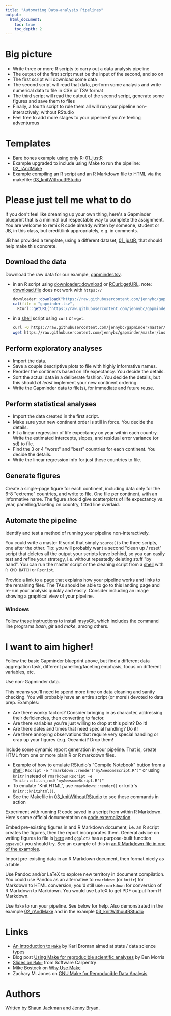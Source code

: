 ```yaml
---
title: "Automating Data-analysis Pipelines"
output:
  html_document:
    toc: true
    toc_depth: 2
---
```


Big picture
================================================================================

+ Write three or more R scripts to carry out a data analysis pipeline
+ The output of the first script must be the input of the second, and so on
+ The first script will download some data
+ The second script will read that data, perform some analysis and write numerical data to file in CSV or TSV format
+ The third script will read the output of the second script, generate some figures and save them to files
+ Finally, a fourth script to rule them all will run your pipeline non-interactively, without RStudio
+ Feel free to add more stages to your pipeline if you're feeling adventurous

Templates
================================================================================

+ Bare bones example using only R:
  [01_justR][]
+ Example upgraded to include using Make to run the pipeline:
  [02_rAndMake][]
+ Example compiling an R script and an R Markdown file to HTML via the makefile:
  [03_knitWithoutRStudio][]

[01_justR]: https://github.com/STAT545-UBC/STAT545-UBC.github.io/tree/master/automation10_holding-area/01_automation-example_just-r
[02_rAndMake]: https://github.com/STAT545-UBC/STAT545-UBC.github.io/tree/master/automation10_holding-area/02_automation-example_r-and-make
[03_knitWithoutRStudio]: https://github.com/STAT545-UBC/STAT545-UBC.github.io/tree/master/automation10_holding-area/03_automation-example_render-without-rstudio

Please just tell me what to do
================================================================================

If you don't feel like dreaming up your own thing, here's a Gapminder blueprint that is a minimal but respectable way to complete the assignment. You are welcome to remix R code already written by someone, student or JB, in this class, but credit/link appropriately, e.g. in comments.

JB has provided a template, using a different dataset, [01_justR][], that should help make this concrete.

Download the data
------------------------------------------------------------

Download the raw data for our example, [gapminder.tsv][].

+ in an R script using [downloader::download][] or [RCurl::getURL][].
  note: [download.file][] does not work with `https://`

    ```r
    downloader::download("https://raw.githubusercontent.com/jennybc/gapminder/master/inst/gapminder.tsv")
    cat(file = "gapminder.tsv",
      RCurl::getURL("https://raw.githubusercontent.com/jennybc/gapminder/master/inst/gapminder.tsv"))
    ```

+ in a [shell](git09_shell.html) script using `curl` or `wget`.

    ```bash
    curl -O https://raw.githubusercontent.com/jennybc/gapminder/master/inst/gapminder.tsv
    wget https://raw.githubusercontent.com/jennybc/gapminder/master/inst/gapminder.tsv
    ```

[gapminder.tsv]: https://github.com/jennybc/gapminder/blob/master/inst/gapminder.tsv
[download.file]: http://stat.ethz.ch/R-manual/R-patched/library/utils/html/download.file.html
[downloader::download]: http://cran.r-project.org/web/packages/downloader/index.html
[RCurl::getURL]: http://www.omegahat.org/RCurl/

Perform exploratory analyses
------------------------------------------------------------

+ Import the data.
+ Save a couple descriptive plots to file with highly informative names.
+ Reorder the continents based on life expectancy. You decide the details.
+ Sort the actual data in a deliberate fashion. You decide the details, but this should *at least* implement your new continent ordering.
+ Write the Gapminder data to file(s), for immediate and future reuse.

Perform statistical analyses
------------------------------------------------------------

+ Import the data created in the first script.
+ Make sure your new continent order is still in force. You decide the details.
+ Fit a linear regression of life expectancy on year within each country. Write the estimated intercepts, slopes, and residual error variance (or sd) to file.
+ Find the 3 or 4 "worst" and "best" countries for each continent. You decide the details.
+ Write the linear regression info for just these countries to file.

Generate figures
------------------------------------------------------------

Create a single-page figure for each continent, including data only for the 6-8 "extreme" countries, and write to file. One file per continent, with an informative name. The figure should give scatterplots of life expectancy vs. year, panelling/faceting on country, fitted line overlaid.

Automate the pipeline
------------------------------------------------------------

Identify and test a method of running your pipeline non-interactively.

You could write a master R script that simply `source()`s the three scripts, one after the other. Tip: you will probably want a second "clean up / reset" script that deletes all the output your scripts leave behind, so you can easily test and refine your strategy, i.e. without repeatedly  deleting stuff "by hand". You can run the master script or the cleaning script from a [shell](git09_shell.html) with `R CMD BATCH` or `Rscript`.

Provide a link to a page that explains how your pipeline works and links to the remaining files. The TAs should be able to go to this landing page and re-run your analysis quickly and easily. Consider including an image showing a graphical view of your pipeline.

### Windows

Follow [these instructions][] to install [msysGit][], which includes the command line programs *bash*, *git* and *make*, among others.

[msysGit]: http://msysgit.github.io/
[these instructions]: automation02_windows.html

I want to aim higher!
================================================================================

Follow the basic Gapminder blueprint above, but find a different data aggregation task, different panelling/faceting emphasis, focus on different variables, etc.

Use non-Gapminder data.

This means you'll need to spend more time on data cleaning and sanity checking. You will probably have an entire script (or more!) devoted to data prep. Examples:

+ Are there wonky factors? Consider bringing in as character, addressing their deficiencies, then converting to factor.
+ Are there variables you're just willing to drop at this point? Do it!
+ Are there dates and times that need special handling? Do it!
+ Are there annoying observations that require very special handling or crap up your figures (e.g. Oceania)? Drop them!

Include some dynamic report generation in your pipeline. That is, create HTML from one or more plain R or R markdown files.

+ Example of how to emulate RStudio's "Compile Notebook" button from a [shell](git09_shell.html):
  `Rscript -e "rmarkdown::render('myAwesomeScript.R')"`
  or using `knitr` instead of `rmarkdown`
  `Rscript -e "knitr::stitch_rmd('myAwesomeScript.R')"`
+ To emulate "Knit HTML", use `rmarkdown::render()` or knitr's `knitr::knit2html()`.
+ See the Makefile in [03_knitWithoutRStudio][] to see these commands in action

Experiment with running R code saved in a script from within R Markdown. Here's some official documentation on [code externalization](http://yihui.name/knitr/demo/externalization/).

Embed pre-existing figures in and R Markdown document, i.e. an R script creates the figures, then the report incorporates them. General advice on writing figures to file is [here](http://www.stat.ubc.ca/~jenny/STAT545A/topic12_writeFigureToFile.html) and `ggplot2` has a purpose-built function `ggsave()` you should try. See an example of this in [an R Markdown file in one of the examples](https://github.com/jennybc/STAT545A_2013/blob/master/hw06_scaffolds/03_knitWithoutRStudio/03_doStuff.Rmd).

Import pre-existing data in an R Markdown document, then format nicely as a table.

Use Pandoc and/or LaTeX to explore new territory in document compilation. You could use Pandoc as an alternative to `rmarkdown` (or `knitr`) for Markdown to HTML conversion; you'd still use `rmarkdown` for conversion of R Markdown to Markdown. You would use LaTeX to get PDF output from R Markdown.

Use `Make` to run your pipeline. See below for help. Also demonstrated in the example [02_rAndMake][] and in the example [03_knitWithoutRStudio][]

Links
================================================================================

+ [An introduction to `Make`](http://kbroman.github.io/minimal_make/) by Karl Broman aimed at stats / data science types
+ Blog post [Using Make for reproducible scientific analyses](http://www.bendmorris.com/2013/09/using-make-for-reproducible-scientific.html) by Ben Morris
+ [Slides on `Make`](http://software-carpentry.org/v4/make/index.html) from Software Carpentry
+ Mike Bostock on [Why Use Make](http://bost.ocks.org/mike/make/)
+ Zachary M. Jones on [GNU Make for Reproducible Data Analysis](http://zmjones.com/make.html)

Authors
================================================================================

Written by [Shaun Jackman][] and [Jenny Bryan][].

[Shaun Jackman]: http://sjackman.ca/
[Jenny Bryan]: http://www.stat.ubc.ca/~jenny/
[CC BY 3.0]: http://creativecommons.org/licenses/by/3.0/
